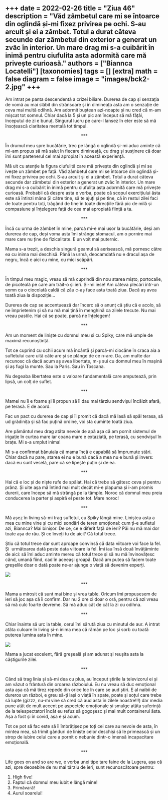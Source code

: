 
+++
date = 2022-02-26
title = "Ziua 46"
description = "Văd zâmbetul care mi se întoarce din oglindă și-mi fixez privirea pe ochi. S-au arcuit și ei a zâmbet. Totul a durat câteva secunde dar zâmbetul din exterior a generat un zvâc în interior. Un mare drag mi s-a cuibărit în inimă pentru ciufulita asta adormită care mă privește curioasă."
authors = ["Biannca Locatelli"]
[taxonomies]
tags = []
[extra]
math = false
diagram = false
image = "images/bck2-2.jpg"
+++
---

Am intrat pe panta descendentă a crizei biliare. Durerea de cap și senzația de vomă au mai slăbit din strânsoare și în dimineața asta am o senzație de ceva mai multă odihnă. Am adormit buștean azi-noapte și nu cred că m-am mișcat tot somnul. Chiar dacă la 5 și un pic am început să mă fâțâi, începutul de zi e bunuț. Singurul lucru pe care-l lansez în eter este să mă însoțească claritatea mentală tot timpul.

<p style="text-align: center;">***</p>

În drumul meu spre bucătărie, trec pe lângă o oglindă și-mi aduc aminte că mi-am propus să mă salut în fiecare dimineață, cu drag și susținere că doar îmi sunt partenerul cel mai apropiat în această experiență.

Mă uit cu atenție la figura ciufulită care mă privește din oglindă și mi se ivește un zâmbet pe față. Văd zâmbetul care mi se întoarce din oglindă și-mi fixez privirea pe ochi. S-au arcuit și ei a zâmbet. Totul a durat câteva secunde dar zâmbetul din exterior a generat un zvâc în interior. Un mare drag mi s-a cuibărit în inimă pentru ciufulita asta adormită care mă privește curioasă. Probabil că despre asta e vorba, poate că scopul exercițiului ăsta este să întinzi mâna ȘI către tine, să te ajuți și pe tine, că în restul zilei faci de toate pentru toți, trăgând de tine în toate direcțiile fără pic de milă și compasiune și înțelegere față de cea mai apropiată ființă a ta.

<p style="text-align: center;">***</p>

Încă cu urma de zâmbet în mine, parcă mi-e mai ușor la bucătărie, deși am durerea de cap, deși voma asta îmi strânge stomacul, am o pornire mai mare care nu ține de fizicalitate. E un voit mai puternic.

Mama s-a trezit, a deschis singură geamul să aerisească, mă pornesc către ea cu inima mai deschisă. Până la urmă, deocamdată nu e dracul așa de negru, încă e aici cu mine, cu mici scăpări.

<p style="text-align: center;">***</p>

În timpul meu magic, vreau să mă cuprindă din nou starea mișto, portocalie, de picoteală pe care am trăit-o și ieri. Și-mi iese! Am câteva plecări într-un somn ca o ciocolată caldă că zău c-aș face asta toată ziua. Dacă aș avea toată ziua la dispoziție…

Durerea de cap se accentuează dar încerc să o anunț că știu că e acolo, să ne împrietenim și să nu mă mai țină în menghină ca zilele trecute. Nu mai vreau pastile. Hai că se poate, parcă ne înțelegem!

<p style="text-align: center;">***</p>

Am un moment de liniște cu domnul meu și cu Spiky, care mă umple de maximă recunoștință.

Tot ce cuprind cu ochii acum mă încântă și parcă-mi ciocăne în craca aia a sufletului care uită câte are și se plânge de ce n-are. Da, am multe dar recunosc că dacă acum aș avea libertate, m-ș sui cu domnul meu în mașină și aș fugi la munte. Sau la Paris. Sau în Toscana.

Nu degeaba libertatea este o valoare fundamentală care amputează, prin lipsă, un colț de suflet.

<p style="text-align: center;">***</p>

Mamei nu îi e foame și îi propun să îi dau mai târziu sendvișul încălzit afară, pe terasă. E de acord.

Fac un pact cu durerea de cap și îi promit că dacă mă lasă să spăl terasa, să ud grădinița și să fac puțină ordine, voi sta cuminte toată ziua.

Are pământul meu drag atâta nevoie de apă așa că am pornit sistemul de irigație în curtea mare iar coana mare e extaziată, pe terasă, cu sendvișul în brațe. Mi s-a umplut inima!

Mi s-a confirmat bănuiala că mama încă e capabilă să împrumute stări. Chiar dacă nu pare, starea ei nu e bună dacă a mea nu e bună și invers: dacă eu sunt veselă, pare că se lipește puțin și de ea.

<p style="text-align: center;">***</p>

Hai că e loc și de niște rufe de spălat. Hai că trebe să gătesc ceva și pentru prânz. Și uite așa mă întind mai mult decât mi-e plapuma și i-am promis durerii, care începe să mă strângă pe la tâmple. Noroc că domnul meu preia conducerea la parter și aspiră el peste tot. Mare noroc!

<p style="text-align: center;">***</p>

Mă așez în living să-mi trag sufletul, cu Spiky lângă mine. Liniștea asta a mea cu mine vine și cu mici sondări de teren emoțional: cum ți-e sufletul azi, Biannca? Mai binișor. De ce, ce e diferit față de ieri? Păi nu mă mai dor toate așa de rău. Și ce înveți tu de aici? Că totul trece.

Știu că totul trece dar sunt aproape convinsă că data viitoare voi face la fel. Și  următoarea dată peste data viitoare la fel. Îmi iau însă două învățăminte de aici: să îmi aduc aminte mereu că totul trece și să nu mă învinovățesc când, umană fiind, cad în aceeași groapă. Dacă am putea să facem toate greșelile doar o dată poate ne-ar ajunge o viață să devenim experți.


<div class="flex justify-center">
  <img src="images/ziua-24-1.jpeg" />
</div>

<p style="text-align: center;">***</p>

Mama a mirosit că sunt mai bine și vrea table. Oricum îmi propusesem de ieri să joc așa că îi confirm. Dar nu 2 ore ci doar o oră, pentru că azi vreau să mă culc foarte devreme. Să mă aduc cât de cât la zi cu odihna.

<p style="text-align: center;">***</p>

Chiar înainte să urc la table, cerul îmi sărută ziua cu minutul de aur. A intrat atâta culoare în living și-n inima mea că rămân pe loc și sorb cu toată puterea lumina asta în mine.


<div class="flex justify-center">
  <img src="images/ziua-46-576x1024.jpeg" />
</div>

Mama a jucat excelent, fără greșeală și am adunat și reușita asta la câștigurile zilei.

<p style="text-align: center;">***</p>

Când să trag linia și să-mi dea cu plus, au început știrile la televizorul ei și am văzut o frântură din oroarea războiului. Eu nu vreau să duc emoțional asta așa că mă tirez repede din orice loc în care se aud știri. E al naibii de dureros un război, e greu să-ți lași o viață în spate, poate și soțul care trebe să lupte (gizzz, nu-mi vine să cred că aud asta în zilele noastre!!!) dar media pune atât de mult accent pe aspectele emoționale și smulge atâta suferință de la telespectatori încât eu refuz să gogoșesc și mai mult containerul ăsta. Așa a fost și în covid, așa e și acum.

Tot ce pot să fac este să îi îmbrățișez pe toți cei care au nevoie de asta, în mintea mea, să trimit gânduri de liniște celor deschiși să le primească și un strop de iubire celui care a pornit o nebunie dintr-o imensă incapacitare emoțională.

<p style="text-align: center;">***</p>

Life goes on and so are we, e vorba unei tipe tare faine de la Lugera, așa că azi, spre deosebire de nu mai târziu de ieri, sunt recunoscătoare pentru:
1. High five!
2. Faptul că domnul meu iubit e lângă mine!
3. Primăvară!
4. Aurul soarelui!

